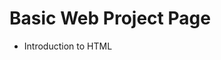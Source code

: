 <html lang="en">
<head>
    <meta charset="UTF-8">
    <meta name="viewport" content="width=device-width, initial-scale=1.0">
    <title>Basic Web Project Page
    </title>
</head>

<body>
    <h1>Basic Web Project Page</h1>
    <ul>
        <li>Introduction to HTML</li>
    </ul>
</body>

</html>
